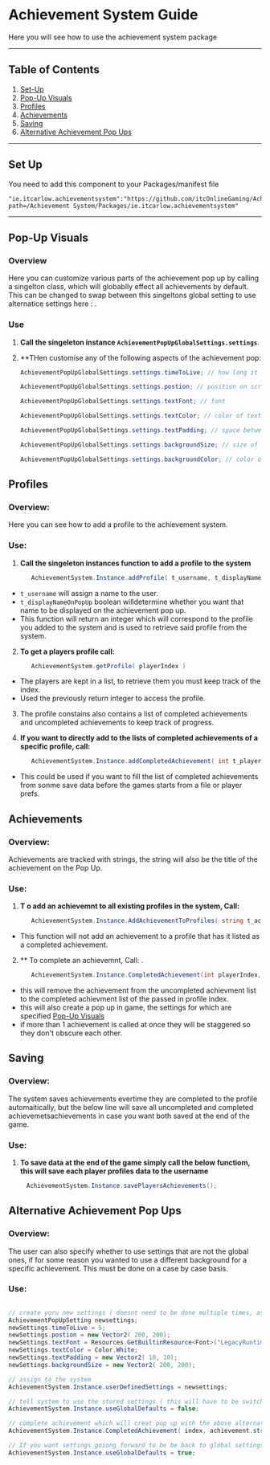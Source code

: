 # Achievement System Guide

Here you will see how to use the achievement system package

---

## Table of Contents
1. [Set-Up](#set-up)
2. [Pop-Up Visuals](#pop-up-visuals)
3. [Profiles](#profiles)
4. [Achievements](#achievements)
5. [Saving](#saving)
6. [Alternative Achievement Pop Ups](#alternative-achievement-pop-ups)

---

## Set Up
You need to add this component to your Packages/manifest file

    "ie.itcarlow.achievementsystem":"https://github.com/itcOnlineGaming/Achievement_System.git?path=/Achievement System/Packages/ie.itcarlow.achievementsystem"

---

## Pop-Up Visuals

### Overview

Here you can customize various parts of the achievement pop up by calling a singelton class, which will globablly effect all achievements by default. This can be changed to swap between this singeltons global setting to use alternatice settings here : .

### Use

1. **Call the singeleton instance `AchievementPopUpGlobalSettings.settings`**.
2. **THen customise any of the following aspects of the achievement pop:

   ```csharp
   AchievementPopUpGlobalSettings.settings.timeToLive; // how long it will stay on screen for
   
   AchievementPopUpGlobalSettings.settings.postion; // position on screen
   
   AchievementPopUpGlobalSettings.settings.textFont; // font
   
   AchievementPopUpGlobalSettings.settings.textColor; // color of text
   
   AchievementPopUpGlobalSettings.settings.textPadding; // space between the text and the edge of the pop up background
   
   AchievementPopUpGlobalSettings.settings.backgroundSize; // size of background size
   
   AchievementPopUpGlobalSettings.settings.backgroundColor; // color of background


## Profiles

### Overview:

Here you can see how to add a profile to the achievement system.

### Use:

1. **Call the singeleton instances function to add a profile to the system**
   ```csharp
      AchievementSystem.Instance.addProfile( t_username, t_displayNameOnPopUp )
   ```
- `t_username` will assign a name to the user.
- `t_displayNameOnPopUp` boolean willdetermine whether you want that name to be displayed on the achievement pop up.
- This function will return an integer which will correspond to the profile you added to the system and is used to retrieve said profile from the system.
  
2. **To get a players profile call:**
   ```csharp
      AchievementSystem.getProfile( playerIndex )
   ```
  - The players are kept in a list, to retrieve them you must keep track of the index.
  - Used the previously return integer to access the profile.

3. The profile constains also contains a list of completed achievements and uncompleted achievements to keep track of progress.

4. **If you want to directly add to the lists of completed achievements of a specific profile, call:**
   ```csharp
      AchievementSystem.Instance.addCompletedAchievement( int t_playerIndex, string t_achievement)
   ```
- This could be used if you want to fill the list of completed achievements from sonme save data before the games starts from a file or player prefs.


## Achievements

### Overview:

Achievements are tracked with strings, the string will also be the title of the achievement on the Pop Up.

### Use:

1. **T o add an achievemnt to all existing profiles in the system, Call:**
   ```csharp
      AchievementSystem.Instance.AddAchievementToProfiles( string t_achievement)
   ```
- This function will not add an achievement to a profile that has it listed as a completed achievement.

2. ** To complete an achievemnt, Call: .
   ```csharp
      AchievementSystem.Instance.CompletedAchievement(int playerIndex, string t_achievement)
   ```
- this will remove the achievement from the uncompleted achievment list to the completed achievment list of the passed in profile index.
- this will also create a pop up in game, the settings for which are specified [Pop-Up Visuals](#pop-up-visuals)
- if more than 1 achievement is called at once they will be staggered so they don't obscure each other.

## Saving

### Overview:
The system saves achievements evertime they are completed to the profile automaitically, but the below line will save all uncompleted and completed achievemetsachievements in case you want both saved at the end of the game. 
### Use:
1. **To save data at the end of the game simply call the below functiom, this will save each player profiles data to the username**
 ```csharp
      AchievementSystem.Instance.savePlayersAchievements();
   ```

## Alternative Achievement Pop Ups

### Overview:
The user can also specify whether to use settings that are not the global ones, if for some reason you wanted to use a different background for a specific achievement. This must be done on a case by case basis.

### Use:

```csharp

// create yoru new settings ( doesnt need to be done multiple times, as is stored)
AchievementPopUpSetting newsettings;
newSettings.timeToLive = 5;
newSettings.postion = new Vector2( 200, 200);
newSettings.textFont = Resources.GetBuiltinResource<Font>("LegacyRuntime.ttf");
newSettings.textColor = Color.White;
newSettings.textPadding = new Vector2( 10, 10);
newSettings.backgroundSize = new Vector2( 200, 200);

// assign to the system
AchievementSystem.Instance.userDefinedSettings = newsettings;

// tell system to use the stored settings ( this will have to be switched if you want to go back to using global settings) 
AchievementSystem.Instance.useGlobalDefaults = false;

// complete achievement which will creat pop up with the above alternative setting to global
AchievementSystem.Instance.CompletedAchievement( index, achievement.string );

// If you want settings goiong forward to be be back to global settings
AchievementSystem.Instance.useGlobalDefaults = true;


```
